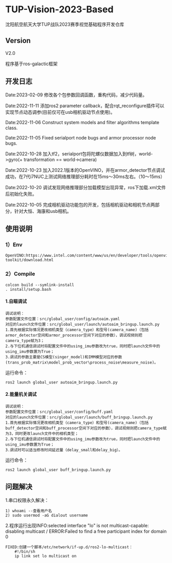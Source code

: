 # TUP-Vision-2023-Based
沈阳航空航天大学TUP战队2023赛季视觉基础程序开发仓库

## Version
V2.0

程序基于ros-galactic框架

## 开发日志
Date:2023-02-09 修改各个包参数回调函数，重构代码，减少代码量。

Date:2022-11-11 添加ros2 parameter callback，配合rqt_reconfigure插件可以实现节点动态调参(目前仅可在usb相机驱动节点使用)。

Date:2022-11-06 Construct system models and filter algorithms template class.

Date:2022-11-05 Fixed serialport node bugs and armor processor node bugs.

Date:2022-10-28 加入tf2，serialport包将陀螺仪数据加入到tf树，world->gyro(+ transformation == world->camera)

Date:2022-10-23 加入2022.1版本的OpenVINO，并在armor_detector节点调试成功，在7代i7NUC上测试网络推理部分耗时在15ms～30ms左右。（10～15ms）

Date:2022-10-20 调试发现网络推理部分加载模型出现异常，ros下加载.xml文件后初始化失败。

Date:2022-10-05 完成相机驱动功能包的开发，包括相机驱动和相机节点两部分，针对大恒、海康和usb相机。

## 使用说明
### 1）Env
    OpenVINO:https://www.intel.com/content/www/us/en/developer/tools/openvino-toolkit/download.html
### 2）Compile
    colcon build --symlink-install
    . install/setup.bash
#### 1.自瞄调试
    调试说明：
    参数配置文件位置：src/global_user/config/autoaim.yaml
    对应的launch文件位置：src/global_user/launch/autoaim_bringup.launch.py
    1.首先根据实际情况更改相机类型（camera_type）和型号(camera_name)（包括armor_detector空间和armor_processor空间下对应的参数），调试视频则把camera_type赋为3；
    2.与下位机通信调试时将配置文件中的using_imu参数改为true，同时把launch文件中的using_imu参数置为True；
    3.调试的参数主要是CS模型(singer_model)和IMM模型对应的参数(trans_prob_matrix\model_prob_vector\process_noise\measure_noise)。

运行命令：

    ros2 launch global_user autoaim_bringup.launch.py

#### 2.能量机关调试
    调试说明：
    参数配置文件位置：src/global_user/config/buff.yaml
    对应的launch文件位置：src/global_user/launch/buff_bringup.launch.py
    1.首先根据实际情况更改相机类型（camera_type）和型号(camera_name)（包括buff_detector空间和buff_processor空间下对应的参数），调试视频则把camera_type赋为3，同时更改launch文件中的相机类型；
    2.与下位机通信调试时将配置文件中的using_imu参数改为true，同时把launch文件中的using_imu参数置为True；
    3.调试时可以适当修改时间延迟量（delay_small和delay_big）。

运行命令：

    ros2 launch global_user buff_bringup.launch.py
## 问题解决
1.串口权限永久解决：
    
    1) whoami --查看用户名
    2) sudo usermod -aG dialout username

2.程序运行出现INFO:selected interface "lo" is not multicast-capable: disabling multicast / ERROR:Failed to find a free participant index for domain 0
    
    FIXED:创建一个脚本/etc/network/if-up.d/ros2-lo-multicast：
        #!/bin/sh
        ip link set lo multicast on


